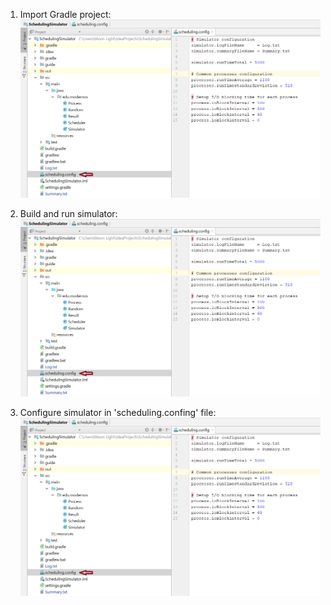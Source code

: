 1) Import Gradle project:
![Import](https://github.com/NocturnalShadow/SchedulingSimulator/blob/master/guide/Config.png)

2) Build and run simulator:
![Run](https://github.com/NocturnalShadow/SchedulingSimulator/blob/master/guide/Config.png)

3) Configure simulator in 'scheduling.confing' file:
![Config](https://github.com/NocturnalShadow/SchedulingSimulator/blob/master/guide/Config.png)
